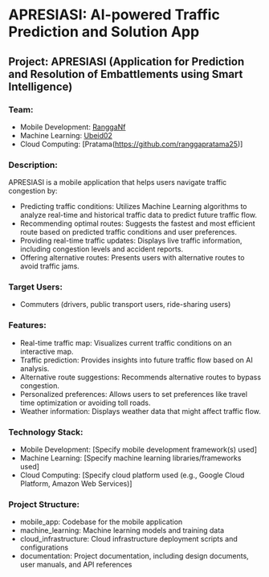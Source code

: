 # APRESIASI: AI-powered Traffic Prediction and Solution App

## Project: APRESIASI (Application for Prediction and Resolution of Embattlements using Smart Intelligence)

### Team:

- Mobile Development: [RanggaNf](https://github.com/RanggaNf)
- Machine Learning: [Ubeid02](https://github.com/Ubeid02)
- Cloud Computing: [Pratama(https://github.com/ranggapratama25)]
### Description:

APRESIASI is a mobile application that helps users navigate traffic congestion by:

- Predicting traffic conditions: Utilizes Machine Learning algorithms to analyze real-time and historical traffic data to predict future traffic flow.
- Recommending optimal routes: Suggests the fastest and most efficient route based on predicted traffic conditions and user preferences.
- Providing real-time traffic updates: Displays live traffic information, including congestion levels and accident reports.
- Offering alternative routes: Presents users with alternative routes to avoid traffic jams.

### Target Users:

- Commuters (drivers, public transport users, ride-sharing users)

### Features:

- Real-time traffic map: Visualizes current traffic conditions on an interactive map.
- Traffic prediction: Provides insights into future traffic flow based on AI analysis.
- Alternative route suggestions: Recommends alternative routes to bypass congestion.
- Personalized preferences: Allows users to set preferences like travel time optimization or avoiding toll roads.
- Weather information: Displays weather data that might affect traffic flow.

### Technology Stack:

- Mobile Development: [Specify mobile development framework(s) used]
- Machine Learning: [Specify machine learning libraries/frameworks used]
- Cloud Computing: [Specify cloud platform used (e.g., Google Cloud Platform, Amazon Web Services)]

### Project Structure:

- mobile_app: Codebase for the mobile application
- machine_learning: Machine learning models and training data
- cloud_infrastructure: Cloud infrastructure deployment scripts and configurations
- documentation: Project documentation, including design documents, user manuals, and API references
